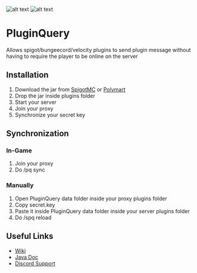 ![alt text](https://i.ibb.co/FHQnbTg/shaded-header.png "Plugin Query")
![alt text](https://i.ibb.co/WpnXh8R/body.png "Features")

# PluginQuery
Allows spigot/bungeecord/velocity plugins to send plugin message without having to require the player to be online on the server

## Installation
1. Download the jar from [SpigotMC](https://www.spigotmc.org/resources/80064/) or [Polymart](https://polymart.org/resource/46)
2. Drop the jar inside plugins folder
3. Start your server
4. Join your proxy
5. Synchronize your secret key

## Synchronization
### In-Game
1. Join your proxy
2. Do /pq sync
### Manually
1. Open PluginQuery data folder inside your proxy plugins folder
2. Copy secret.key
3. Paste it inside PluginQuery data folder inside your server plugins folder
4. Do /spq reload

## Useful Links
* [Wiki](https://sunaryayalasatriathito.gitbook.io/pluginquery/)
* [Java Doc](https://kuda-kudaan.github.io/PluginQueryJavaDoc/)
* [Discord Support](https://discord.gg/SHhUK4E)
